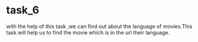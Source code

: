# task_6


with the help of this task ,we can find out about the language of movies.This task will help us to find the movie which is in the url their language.
